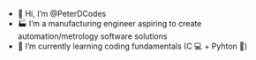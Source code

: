 - 👋 Hi, I’m @PeterDCodes
- 🏭 I’m a manufacturing engineer aspiring to create automation/metrology software solutions
- 🌱 I’m currently learning coding fundamentals (C 💻 + Pyhton 🐍)
  
<!---
PeterDCodes/PeterDCodes is a ✨ special ✨ repository because its `README.md` (this file) appears on your GitHub profile.
You can click the Preview link to take a look at your changes.
--->

